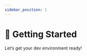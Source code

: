 ```yaml
---
sidebar_position: 1
---
```


# 🚀 Getting Started

Let’s get your dev environment ready!

<!--
- 🧾 Requirements
- 🔧 Tool versions
- 🛠️ Setup commands
-->
